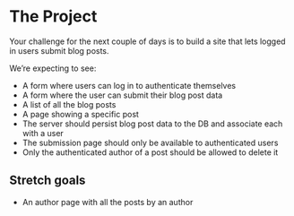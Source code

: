 # The Project

Your challenge for the next couple of days is to build a site that lets logged in users submit blog posts.

We’re expecting to see:

- A form where users can log in to authenticate themselves
- A form where the user can submit their blog post data
- A list of all the blog posts
- A page showing a specific post
- The server should persist blog post data to the DB and associate each with a user
- The submission page should only be available to authenticated users
- Only the authenticated author of a post should be allowed to delete it

## Stretch goals

- An author page with all the posts by an author
